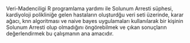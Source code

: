 Veri-Madenciligi
R programlama yardımı ile Solunum Arresti süphesi, kardiyoloji polikliniğe gelen hastaların oluşturdğu veri seti
üzerinde, karar ağacı, knn algoritması ve naive bayes uygulamaları kullanılarak bir kişinin Solunum Arresti olup olmadığını
öngörebilmek ve çıkan sonuçların değerlendirmek bu çalışmanın ana amacıdır.
